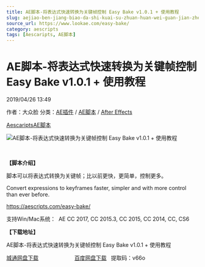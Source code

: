 ```yaml
---
title: AE脚本-将表达式快速转换为关键帧控制 Easy Bake v1.0.1 + 使用教程
slug: aejiao-ben-jiang-biao-da-shi-kuai-su-zhuan-huan-wei-guan-jian-zheng-kong-zhi-easy-bake-v1-0-1-shi-yong-jiao-cheng
source_url: https://www.lookae.com/easy-bake/
category: aescripts
tags: [Aescaripts, AE脚本]
---
```

# AE脚本-将表达式快速转换为关键帧控制 Easy Bake v1.0.1 + 使用教程

2019/04/26 13:49

作者：大众脸
分类：[AE插件](https://www.lookae.com/after-effects/aechajian/) / [AE脚本](https://www.lookae.com/after-effects/aescripts/) / [After Effects](https://www.lookae.com/after-effects/)

[Aescaripts](https://www.lookae.com/tag/aescaripts/)[AE脚本](https://www.lookae.com/tag/ae%e8%84%9a%e6%9c%ac/)

![AE脚本-将表达式快速转换为关键帧控制 Easy Bake v1.0.1 + 使用教程](https://www.lookae.com/wp-content/uploads/2019/04/Easy-Bake-.jpg "AE脚本-将表达式快速转换为关键帧控制 Easy Bake v1.0.1 + 使用教程-LookAE.com")

﻿

**【脚本介绍】**

脚本可以将表达式转换为关键帧；比以前更快，更简单，控制更多。

Convert expressions to keyframes faster, simpler and with more control than ever before.

https://aescripts.com/easy-bake/

支持Win/Mac系统：  AE CC 2017, CC 2015.3, CC 2015, CC 2014, CC, CS6

**【下载地址】**

AE脚本-将表达式快速转换为关键帧控制 Easy Bake v1.0.1 + 使用教程

[城通网盘下载](https://lookae.ctfile.com/fs/680462-368503781)                        [百度网盘下载](https://pan.baidu.com/s/1JwkqpYc9fDj4afIKG4B23Q)   提取码：v66o
